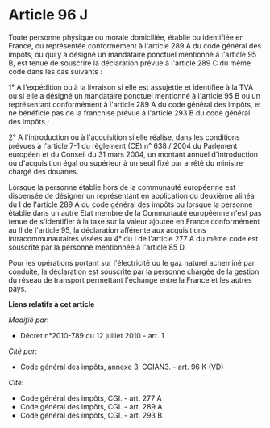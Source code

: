 # Article 96 J

Toute personne physique ou morale domiciliée, établie ou identifiée en France, ou représentée conformément à l'article 289 A
du code général des impôts, ou qui y a désigné un mandataire ponctuel mentionné à l'article 95 B, est tenue de souscrire la
déclaration prévue à l'article 289 C du même code dans les cas suivants : 

1° A l'expédition ou à la livraison si elle est assujettie et identifiée à la TVA ou si elle a désigné un mandataire ponctuel
mentionné à l'article 95 B ou un représentant conformément à l'article 289 A du code général des impôts, et ne bénéficie pas
de la franchise prévue à l'article 293 B du code général des impôts ; 

2° A l'introduction ou à l'acquisition si elle réalise, dans les conditions prévues à l'article 7-1 du règlement (CE) n°
638 / 2004 du Parlement européen et du Conseil du 31 mars 2004, un montant annuel d'introduction ou d'acquisition égal ou
supérieur à un seuil fixé par arrêté du ministre chargé des douanes. 

Lorsque la personne établie hors de la communauté européenne est dispensée de désigner un représentant en application du
deuxième alinéa du I de l'article 289 A du code général des impôts ou lorsque la personne établie dans un autre Etat membre
de la Communauté européenne n'est pas tenue de s'identifier à la taxe sur la valeur ajoutée en France conformément au II de
l'article 95, la déclaration afférente aux acquisitions intracommunautaires visées au 4° du I de l'article 277 A du même code
est souscrite par la personne mentionnée à l'article 85 D. 

Pour les opérations portant sur l'électricité ou le gaz naturel acheminé par conduite, la déclaration est souscrite par la
personne chargée de la gestion du réseau de transport permettant l'échange entre la France et les autres pays.

**Liens relatifs à cet article**

_Modifié par_:

  - Décret n°2010-789 du 12 juillet 2010 - art. 1

_Cité par_:

  - Code général des impôts, annexe 3, CGIAN3. - art. 96 K (VD)

_Cite_:

  - Code général des impôts, CGI. - art. 277 A
  - Code général des impôts, CGI. - art. 289 A
  - Code général des impôts, CGI. - art. 293 B
